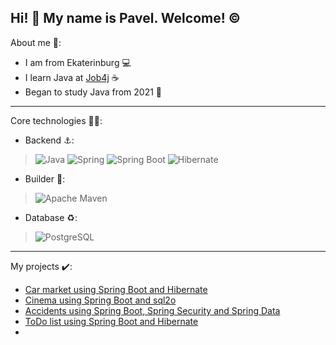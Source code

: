 ## Hi! 👋 My name is Pavel. Welcome! :copyright:

About me 📝:
* I am from Ekaterinburg 💻
* I learn Java at [Job4j](https://job4j.ru/) ☕
* Began to study Java from 2021 📆

-----
Core technologies :man_technologist::
* Backend :anchor::
>![Java](https://a11ybadges.com/badge?logo=java)
>![Spring](https://a11ybadges.com/badge?logo=spring)
>![Spring Boot](https://a11ybadges.com/badge?logo=springboot)
>![Hibernate](https://a11ybadges.com/badge?logo=hibernate)

* Builder :hammer::
>![Apache Maven](https://a11ybadges.com/badge?logo=apachemaven)

* Database :recycle::
>![PostgreSQL](https://a11ybadges.com/badge?logo=postgresql)

-----
My projects :heavy_check_mark::
* [Car market using Spring Boot and Hibernate](https://github.com/PavelValger/job4j_cars)
* [Cinema using Spring Boot and sql2o](https://github.com/PavelValger/job4j_cinema)
* [Accidents using Spring Boot, Spring Security and Spring Data](https://github.com/PavelValger/job4j_accidents)
* [ToDo list using Spring Boot and Hibernate](https://github.com/PavelValger/job4j_todo)
* 

